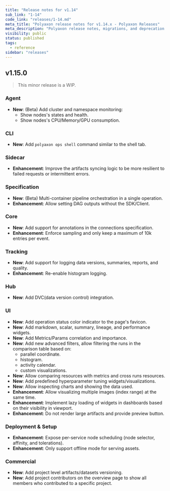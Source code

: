 ```yaml
---
title: "Release notes for v1.14"
sub_link: "1-14"
code_link: "releases/1-14.md"
meta_title: "Polyaxon release notes for v1.14.x - Polyaxon Releases"
meta_description: "Polyaxon release notes, migrations, and deprecation notes for v1.14.x."
visibility: public
status: published
tags:
  - reference
sidebar: "releases"
---
```


## v1.15.0

> This minor release is a WIP.

### Agent

 * **New**: (Beta) Add cluster and namespace monitoring:
   * Show nodes's states and health.
   * Show nodes's CPU/Memory/GPU consumption.

### CLI

 * **New**: Add `polyaxon ops shell` command similar to the shell tab.

### Sidecar

 * **Enhancement**: Improve the artifacts syncing logic to be more resilient to failed requests or intermittent errors. 

### Specification

 * **New**: (Beta) Multi-container pipeline orchestration in a single operation.
 * **Enhancement**: Allow setting DAG outputs without the SDK/Client.

### Core

 * **New**: Add support for annotations in the connections specification.
 * **Enhancement**: Enforce sampling and only keep a maximum of 10k entries per event.

### Tracking

 * **New**: Add support for logging data versions, summaries, reports, and quality.
 * **Enhancement**: Re-enable histogram logging.

### Hub

 * **New**: Add DVC(data version control) integration.

### UI

 * **New**: Add operation status color indicator to the page's favicon.
 * **New**: Add markdown, scalar, summary, lineage, and performance widgets.
 * **New**: Add Metrics/Params correlation and importance.
 * **New**: Add new advanced filters, allow filtering the runs in the comparison table based on:
   * parallel coordinate.
   * histogram.
   * activity calendar.
   * custom visualizations.
 * **New**: Allow comparing resources with metrics and cross runs resources.
 * **New**: Add predefined hyperparameter tuning widgets/visualizations.
 * **New**: Allow inspecting charts and showing the data used.
 * **Enhancement**: Allow visualizing multiple images (index range) at the same time.
 * **Enhancement**: Implement lazy loading of widgets in dashboards based on their visibility in viewport.
 * **Enhancement**: Do not render large artifacts and provide preview button.

### Deployment & Setup

 * **Enhancement**: Expose per-service node scheduling (node selector, affinity, and tolerations).
 * **Enhancement**: Only support offline mode for serving assets.

### Commercial

 * **New**: Add project level artifacts/datasets versioning.
 * **New**: Add project contributors on the overview page to show all members who contributed to a specific project.
